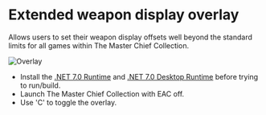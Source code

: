 # Extended weapon display overlay

Allows users to set their weapon display offsets well beyond the standard limits for all games within The Master Chief Collection.

![Overlay](https://github.com/TermaciousTrickocity/Extended-Weapon-Display/assets/62641541/c0253efa-3c7a-473c-832d-6e4fa994c0ec)

- Install the [.NET 7.0 Runtime](https://dotnet.microsoft.com/en-us/download/dotnet/thank-you/runtime-7.0.14-windows-x64-installer) and [.NET 7.0 Desktop Runtime](https://dotnet.microsoft.com/en-us/download/dotnet/thank-you/runtime-desktop-7.0.14-windows-x64-installer) before trying to run/build.
- Launch The Master Chief Collection with EAC off.
- Use 'C' to toggle the overlay.
